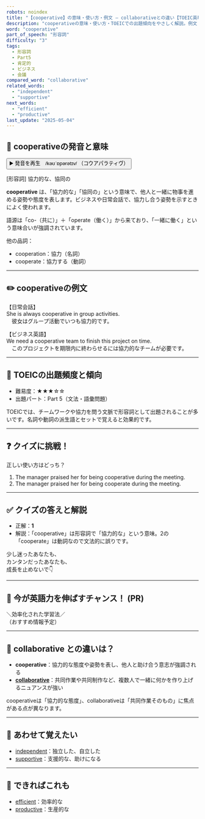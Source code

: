 ```yaml
---
robots: noindex
title: "【cooperative】の意味・使い方・例文 ― collaborativeとの違い【TOEIC英単語】"
description: "cooperativeの意味・使い方・TOEICでの出題傾向をやさしく解説。例文・クイズ付きでcollaborativeとの違いもわかりやすく学べます。"
word: "cooperative"
part_of_speech: "形容詞"
difficulty: "3"
tags:
  - 形容詞
  - Part5
  - 肯定的
  - ビジネス
  - 会議
compared_word: "collaborative"
related_words:
  - "independent"
  - "supportive"
next_words:
  - "efficient"
  - "productive"
last_update: "2025-05-04"
---
```


## 🔰 cooperativeの発音と意味

<button class="play-audio" onclick="playTTS('cooperative')">
  <span class="play-audio-main">
    ▶️ 発音を再生　/kəʊˈɒpərətɪv/
  </span>
  <span class="play-audio-sub">
    （コウアパラティヴ）
  </span>
</button>

[形容詞] 協力的な、協同の

**cooperative** は、「協力的な」「協同の」という意味で、他人と一緒に物事を進める姿勢や態度を表します。ビジネスや日常会話で、協力し合う姿勢を示すときによく使われます。

語源は「co-（共に）」＋「operate（働く）」から来ており、「一緒に働く」という意味合いが強調されています。

他の品詞：  
- cooperation：協力（名詞）
- cooperate：協力する（動詞）

---

## ✏️ cooperativeの例文

【日常会話】  
She is always cooperative in group activities.  
　彼女はグループ活動でいつも協力的です。

【ビジネス英語】  
We need a cooperative team to finish this project on time.  
　このプロジェクトを期限内に終わらせるには協力的なチームが必要です。

---

## 🎯 TOEICの出題頻度と傾向

- 難易度：★★★☆☆
- 出題パート：Part 5（文法・語彙問題）

TOEICでは、チームワークや協力を問う文脈で形容詞として出題されることが多いです。名詞や動詞の派生語とセットで覚えると効果的です。

---

## ❓ クイズに挑戦！

正しい使い方はどっち？

1. The manager praised her for being cooperative during the meeting.  
2. The manager praised her for being cooperate during the meeting.

---

## ✅ クイズの答えと解説

- 正解：**1**
- 解説：「cooperative」は形容詞で「協力的な」という意味。2の「cooperate」は動詞なので文法的に誤りです。

少し迷ったあなたも、  
カンタンだったあなたも、  
成長を止めないで👇️

---

## 🚀 今が英語力を伸ばすチャンス！ (PR)

<div class="info-center">
＼効率化された学習法／<br>  
（おすすめ情報予定）
</div>

---

## 🤔  collaborative との違いは？

- **cooperative**：協力的な態度や姿勢を表し、他人と助け合う意志が強調される
- **[collaborative](/word/collaborative)**：共同作業や共同制作など、複数人で一緒に何かを作り上げるニュアンスが強い

cooperativeは「協力的な態度」、collaborativeは「共同作業そのもの」に焦点がある点が異なります。

---

## 🧩 あわせて覚えたい

- [independent](/word/independent)：独立した、自立した
- [supportive](/word/supportive)：支援的な、助けになる

---

## 📖 できればこれも

- [efficient](/word/efficient)：効率的な
- [productive](/word/productive)：生産的な

<!-- cvid: aid22_bid40 -->
